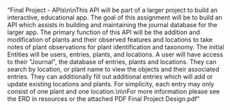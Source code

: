 "Final Project - APIs\n\nThis API will be part of a larger project to build an interactive, educational app. The goal of this assignment will be to build an API which assists in building and maintaining the journal database for the larger app. The primary function of this API will be the addition and modification of plants and their observed features and locations to take notes of plant observations for plant identification and taxonomy. The initial Entities will be users, entries, plants, and locations. A user will have access to their "Journal", the database of entries, plants and locations. They can search by location, or plant name to view the objects and their associated entries. They can additionally fill out additional entries which will add or update existing locations and plants. For simplicity, each entry may only consist of one plant and one location.\n\nFor more information please see the ERD in resources or the attached PDF Final Project Design.pdf" 
